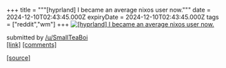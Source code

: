 +++
title = """[hyprland] I became an average nixos user now."""
date = 2024-12-10T02:43:45.000Z
expiryDate = 2024-12-10T02:43:45.000Z
tags = ["reddit","wm"]
+++
[![[hyprland] I became an average nixos user now.](https://b.thumbs.redditmedia.com/BSo7pW6WIoV5ck8YruES23uVI2xyK-XnktjVT_hdVRQ.jpg "[hyprland] I became an average nixos user now.")](https://www.reddit.com/r/unixporn/comments/1haro6g/hyprland_i_became_an_average_nixos_user_now/)

submitted by [/u/SmallTeaBoi](https://www.reddit.com/user/SmallTeaBoi)  
[\[link\]](https://www.reddit.com/gallery/1haro6g) [\[comments\]](https://www.reddit.com/r/unixporn/comments/1haro6g/hyprland_i_became_an_average_nixos_user_now/)

[[source]](https://www.reddit.com/r/unixporn/comments/1haro6g/hyprland_i_became_an_average_nixos_user_now/)
